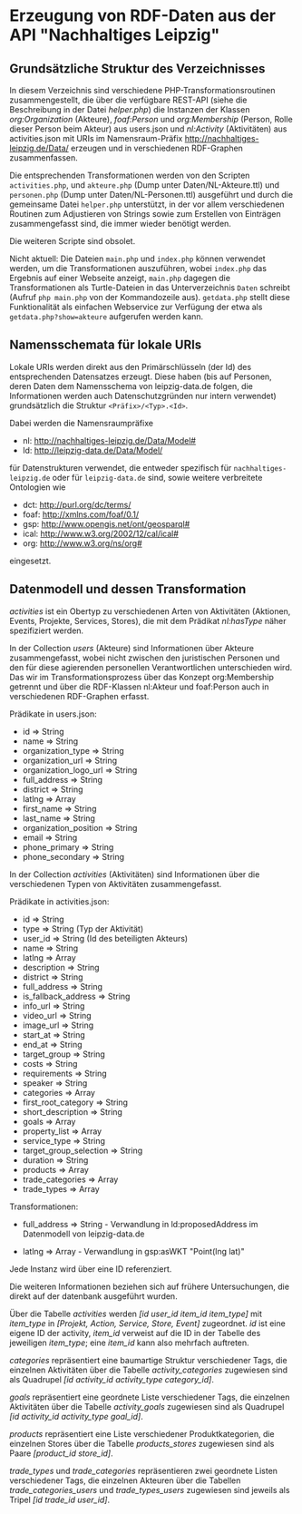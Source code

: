 # Erzeugung von RDF-Daten aus der API "Nachhaltiges Leipzig"

## Grundsätzliche Struktur des Verzeichnisses

In diesem Verzeichnis sind verschiedene PHP-Transformationsroutinen
zusammengestellt, die über die verfügbare REST-API (siehe die Beschreibung in
der Datei *helper.php*) die Instanzen der Klassen *org:Organization* (Akteure),
*foaf:Person* und *org:Membership* (Person, Rolle dieser Person beim Akteur)
aus users.json und *nl:Activity* (Aktivitäten) aus activities.json mit URIs im
Namensraum-Präfix <http://nachhaltiges-leipzig.de/Data/> erzeugen und in
verschiedenen RDF-Graphen zusammenfassen.

Die entsprechenden Transformationen werden von den Scripten `activities.php`,
und `akteure.php` (Dump unter Daten/NL-Akteure.ttl) und `personen.php` (Dump
unter Daten/NL-Personen.ttl) ausgeführt und durch die gemeinsame Datei
`helper.php` unterstützt, in der vor allem verschiedenen Routinen zum
Adjustieren von Strings sowie zum Erstellen von Einträgen zusammengefasst sind,
die immer wieder benötigt werden.

Die weiteren Scripte sind obsolet.

Nicht aktuell: Die Dateien `main.php` und `index.php` können verwendet werden,
um die Transformationen auszuführen, wobei `index.php` das Ergebnis auf einer
Webseite anzeigt, `main.php` dagegen die Transformationen als Turtle-Dateien in
das Unterverzeichnis `Daten` schreibt (Aufruf `php main.php` von der
Kommandozeile aus).  `getdata.php` stellt diese Funktionalität als einfachen
Webservice zur Verfügung der etwa als `getdata.php?show=akteure` aufgerufen
werden kann.

## Namensschemata für lokale URIs

Lokale URIs werden direkt aus den Primärschlüsseln (der Id) des entsprechenden
Datensatzes erzeugt. Diese haben (bis auf Personen, deren Daten dem
Namensschema von leipzig-data.de folgen, die Informationen werden auch
Datenschutzgründen nur intern verwendet) grundsätzlich die Struktur
`<Präfix>/<Typ>.<Id>`.

Dabei werden die Namensraumpräfixe

-  nl: <http://nachhaltiges-leipzig.de/Data/Model#> 
-  ld: <http://leipzig-data.de/Data/Model/> 

für Datenstrukturen verwendet, die entweder spezifisch für
`nachhaltiges-leipzig.de` oder für `leipzig-data.de` sind, sowie weitere
verbreitete Ontologien wie

-  dct: <http://purl.org/dc/terms/>
-  foaf: <http://xmlns.com/foaf/0.1/> 
-  gsp: <http://www.opengis.net/ont/geosparql#> 
-  ical: <http://www.w3.org/2002/12/cal/ical#>
-  org: <http://www.w3.org/ns/org#>

eingesetzt.

## Datenmodell und dessen Transformation

*activities* ist ein Obertyp zu verschiedenen Arten von Aktivitäten (Aktionen,
Events, Projekte, Services, Stores), die mit dem Prädikat *nl:hasType* näher
spezifiziert werden.

In der Collection *users* (Akteure) sind Informationen über Akteure
zusammengefasst, wobei nicht zwischen den juristischen Personen und den für
diese agierenden personellen Verantwortlichen unterschieden wird. Das wir im
Transformationsprozess über das Konzept org:Membership getrennt und über die
RDF-Klassen nl:Akteur und foaf:Person auch in verschiedenen RDF-Graphen
erfasst.

Prädikate in users.json:

* id => String
* name => String
* organization_type => String
* organization_url => String
* organization_logo_url => String
* full_address => String
* district => String
* latlng => Array
* first_name => String
* last_name => String
* organization_position => String
* email => String
* phone_primary => String
* phone_secondary => String

In der Collection *activities* (Aktivitäten) sind Informationen über die
verschiedenen Typen von Aktivitäten zusammengefasst.

Prädikate in activities.json:

* id => String
* type => String  (Typ der Aktivität)
* user_id => String (Id des beteiligten Akteurs)
* name => String
* latlng => Array
* description => String
* district => String
* full_address => String
* is_fallback_address => String
* info_url => String
* video_url => String
* image_url => String
* start_at => String
* end_at => String
* target_group => String
* costs => String
* requirements => String
* speaker => String
* categories => Array
* first_root_category => String
* short_description => String
* goals => Array
* property_list => Array
* service_type => String
* target_group_selection => String
* duration => String
* products => Array
* trade_categories => Array
* trade_types => Array

Transformationen:

* full_address => String - Verwandlung in ld:proposedAddress im Datenmodell von
  leipzig-data.de

* latlng => Array - Verwandlung in gsp:asWKT "Point(lng lat)" 

Jede Instanz wird über eine ID referenziert.

Die weiteren Informationen beziehen sich auf frühere Untersuchungen, die direkt
auf der datenbank ausgeführt wurden.

Über die Tabelle *activities* werden *[id user_id item_id item_type]* mit
*item_type* in *[Projekt, Action, Service, Store, Event]* zugeordnet. *id* ist
eine eigene ID der activity, *item_id* verweist auf die ID in der Tabelle des
jeweiligen *item_type*; eine *item_id* kann also mehrfach auftreten.

*categories* repräsentiert eine baumartige Struktur verschiedener Tags, die
einzelnen Aktivitäten über die Tabelle *activity_categories* zugewiesen sind
als Quadrupel *[id activity_id activity_type category_id]*.

*goals* repräsentiert eine geordnete Liste verschiedener Tags, die einzelnen
Aktivitäten über die Tabelle *activity_goals* zugewiesen sind als Quadrupel
*[id activity_id activity_type goal_id]*.

*products* repräsentiert eine Liste verschiedener Produktkategorien, die
einzelnen Stores über die Tabelle *products_stores* zugewiesen sind als Paare
*[product_id store_id]*.

*trade_types* und *trade_categories* repräsentieren zwei geordnete Listen
verschiedener Tags, die einzelnen Akteuren über die Tabellen
*trade_categories_users* und *trade_types_users* zugewiesen sind jeweils als
Tripel *[id trade_id user_id]*.

